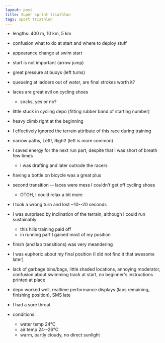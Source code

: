 ```yaml
---
layout: post
title: Super sprint triathlon
tags: sport triathlon
---
```


- lengths: 400 m, 10 km, 5 km
- confusion what to do at start and where to deploy stuff
- appearance change at swim start
- start is not important (arrow jump)
- great pressure at buoys (left turns)
- queueing at ladders out of water, are final strokes worth it?
- laces are great evil on cycling shoes
  - socks, yes or no?
- little stuck in cycling depo (fitting rubber band of starting number)
- heavy climb right at the beginning
- I effectively ignored the terrain attribute of this race during training
- narrow paths, Left!, Right! (left is more common)
- I saved energy for the next run part, despite that I was short of breath few times
  - I was drafting and later outrode the racers
- having a bottle on bicycle was a great plus
- second transition -- laces were mess I couldn't get off cycling shoes
  - OTOH, I could relax a bit more
- I took a wrong turn and lost ~10--20 seconds
- I was surprised by inclination of the terrain, although I could run sustainably
  - this hills training paid off
  - in running part I gained most of my position
- finish (and lap transitions) was very meandering
- I was euphoric about my final position (I did not find it that awesome later)
- lack of garbage bins/bags, little shaded locations, annoying moderator,
  confusion about swimming track at start, no beginner's instructions printed
  at place
- depo worked well, realtime performance displays (laps remaining, finishing
  position), SMS late

- I had a sore throat

- conditions:
  - water temp 24°C
  - air temp 24--26°C
  - warm, partly cloudy, no direct sunlight
